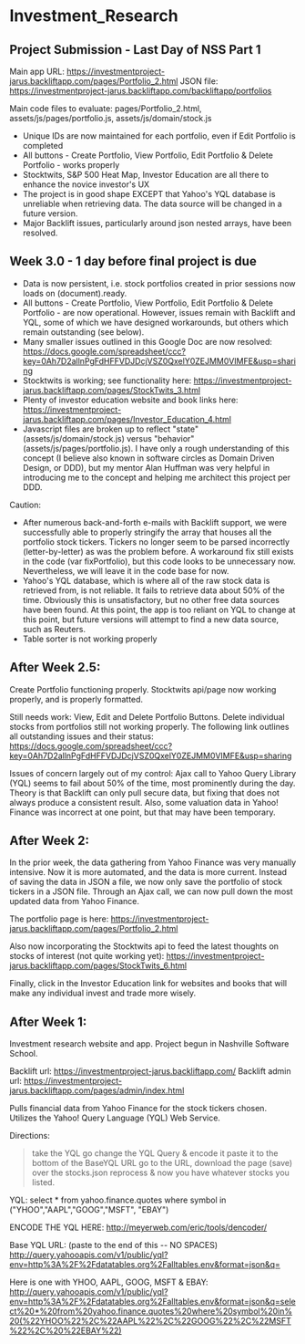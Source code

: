Investment_Research
===================

Project Submission - Last Day of NSS Part 1
---------------------------------------------

Main app URL: https://investmentproject-jarus.backliftapp.com/pages/Portfolio_2.html
JSON file: https://investmentproject-jarus.backliftapp.com/backliftapp/portfolios

Main code files to evaluate:
pages/Portfolio_2.html, 
assets/js/pages/portfolio.js, 
assets/js/domain/stock.js

- Unique IDs are now maintained for each portfolio, even if Edit Portfolio is completed
- All buttons - Create Portfolio, View Portfolio, Edit Portfolio & Delete Portfolio - works properly
- Stocktwits, S&P 500 Heat Map, Investor Education are all there to enhance the novice investor's UX
- The project is in good shape EXCEPT that Yahoo's YQL database is unreliable when retrieving data.  The data source will be changed in a future version.
- Major Backlift issues, particularly around json nested arrays, have been resolved.


Week 3.0 - 1 day before final project is due
---------------------------------------------

- Data is now persistent, i.e. stock portfolios created in prior sessions now loads on (document).ready.    
- All buttons - Create Portfolio, View Portfolio, Edit Portfolio & Delete Portfolio - are now operational.  However, issues remain with Backlift and YQL, some of which we have designed workarounds, but others which remain outstanding (see below).
- Many smaller issues outlined in this Google Doc are now resolved: https://docs.google.com/spreadsheet/ccc?key=0Ah7D2allnPgFdHFFVDJDcjVSZ0QxelY0ZEJMM0VIMFE&usp=sharing
- Stocktwits is working; see functionality here: https://investmentproject-jarus.backliftapp.com/pages/StockTwits_3.html
- Plenty of investor education website and book links here: https://investmentproject-jarus.backliftapp.com/pages/Investor_Education_4.html
- Javascript files are broken up to reflect "state" (assets/js/domain/stock.js) versus "behavior" (assets/js/pages/portfolio.js).  I have only a rough understanding of this concept (I believe also known in software circles as Domain Driven Design, or DDD), but my mentor Alan Huffman was very helpful in introducing me to the concept and helping me architect this project per DDD.

Caution: 

- After numerous back-and-forth e-mails with Backlift support, we were successfully able to properly stringify the array that houses all the portfolio stock tickers.  Tickers no longer seem to be parsed incorrectly (letter-by-letter) as was the problem before.  A workaround fix still exists in the code (var fixPortfolio), but this code looks to be unnecessary now. Nevertheless, we will leave it in the code base for now.
- Yahoo's YQL database, which is where all of the raw stock data is retrieved from, is not reliable.  It fails to retrieve data about 50% of the time.  Obviously this is unsatisfactory, but no other free data sources have been found.  At this point, the app is too reliant on YQL to change at this point, but future versions will attempt to find a new data source, such as Reuters.
- Table sorter is not working properly


After Week 2.5:
----------------
Create Portfolio functioning properly.  Stocktwits api/page now working properly, and is properly formatted.  

Still needs work: View, Edit and Delete Portfolio Buttons.  Delete individual stocks from portfolios still not working properly.  The following link outlines all outstanding issues and their status:
https://docs.google.com/spreadsheet/ccc?key=0Ah7D2allnPgFdHFFVDJDcjVSZ0QxelY0ZEJMM0VIMFE&usp=sharing

Issues of concern largely out of my control: Ajax call to Yahoo Query Library (YQL) seems to fail about 50% of the time, most prominently during the day.  Theory is that Backlift can only pull secure data, but fixing that does not always produce a consistent result.  Also, some valuation data in Yahoo! Finance was incorrect at one point, but that may have been temporary.  


After Week 2:
-------------
In the prior week, the data gathering from Yahoo Finance was very manually intensive.  Now it is more automated, and the data is more current. Instead of saving the data in JSON a file, we now only save the portfolio of stock tickers in a JSON file.  Through an Ajax call, we can now pull down the most updated data from Yahoo Finance.

The portfolio page is here: https://investmentproject-jarus.backliftapp.com/pages/Portfolio_2.html

Also now incorporating the Stocktwits api to feed the latest thoughts on stocks of interest (not quite working yet): https://investmentproject-jarus.backliftapp.com/pages/StockTwits_6.html

Finally, click in the Investor Education link for websites and books that will make any individual invest and trade more wisely.


After Week 1:
--------------
Investment research website and app.  Project begun in Nashville Software School.

Backlift url: https://investmentproject-jarus.backliftapp.com/
Backlift admin url: https://investmentproject-jarus.backliftapp.com/pages/admin/index.html

Pulls financial data from Yahoo Finance for the stock tickers chosen.  Utilizes the Yahoo! Query Language (YQL) Web Service.

Directions:
> take the YQL go change the YQL Query & encode it
> paste it to the bottom of the BaseYQL URL
> go to the URL, download the page (save) over the stocks.json
> reprocess & now you have whatever stocks you listed.

YQL:
select * from yahoo.finance.quotes where symbol in ("YHOO","AAPL","GOOG","MSFT", "EBAY")


ENCODE THE YQL HERE:
http://meyerweb.com/eric/tools/dencoder/

Base YQL URL: (paste to the end of this -- NO SPACES)
http://query.yahooapis.com/v1/public/yql?env=http%3A%2F%2Fdatatables.org%2Falltables.env&format=json&q=

Here is one with YHOO, AAPL, GOOG, MSFT & EBAY:
http://query.yahooapis.com/v1/public/yql?env=http%3A%2F%2Fdatatables.org%2Falltables.env&format=json&q=select%20*%20from%20yahoo.finance.quotes%20where%20symbol%20in%20(%22YHOO%22%2C%22AAPL%22%2C%22GOOG%22%2C%22MSFT%22%2C%20%22EBAY%22)
